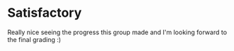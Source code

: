 # Satisfactory 

Really nice seeing the progress this group made and I'm looking forward to the final grading :)
